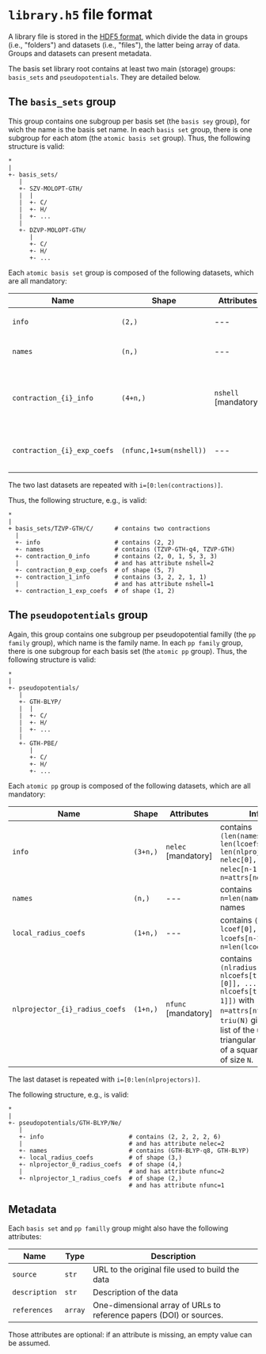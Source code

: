 # `library.h5` file format

A library file is stored in the [HDF5 format](https://www.hdfgroup.org/solutions/hdf5/), which divide the data in groups (i.e., "folders") and datasets (i.e., "files"), the latter being array of data.
Groups and datasets can present metadata.

The basis set library root contains at least two main (storage) groups: `basis_sets` and `pseudopotentials`.
They are detailed below.

## The `basis_sets` group

This group contains one subgroup per basis set (the `basis sey` group), for wich the name is the basis set name.
In each `basis set` group, there is one subgroup for each atom (the `atomic basis set` group).
Thus, the following structure is valid:

```
*
|
+- basis_sets/
   |
   +- SZV-MOLOPT-GTH/
   |  |
   |  +- C/
   |  +- H/
   |  +- ...
   |
   +- DZVP-MOLOPT-GTH/
      |
      +- C/
      +- H/
      +- ...
```

Each `atomic basis set` group is composed of the following datasets, which are all mandatory:

| Name                        | Shape                   | Attributes           | Info                                                                                              |
|-----------------------------|-------------------------|----------------------|---------------------------------------------------------------------------------------------------|
| `info`                      | `(2,)`                  | ---                  | contains `(len(names), len(contractions))`                                                        |
| `names`                     | `(n,)`                  | ---                  | contains `n=len(names)` names                                                                     |
| `contraction_{i}_info`      | `(4+n,)`                | `nshell` [mandatory] | contains `(principle_n, l_min, l_max, nfunc, nshell[0], ..., nshell[n-1])` with `n=attrs[nshell]` |
| `contraction_{i}_exp_coefs` | `(nfunc,1+sum(nshell))` | ---                  | contains exponents in `[:, 0]` and coefficients in `[:, 1:]`                                      |

The two last datasets are repeated with `i=[0:len(contractions)]`.

Thus, the following structure, e.g., is valid:

```
*
|
+ basis_sets/TZVP-GTH/C/      # contains two contractions
  |
  +- info                     # contains (2, 2)
  +- names                    # contains (TZVP-GTH-q4, TZVP-GTH)
  +- contraction_0_info       # contains (2, 0, 1, 5, 3, 3)
  |                           # and has attribute nshell=2
  +- contraction_0_exp_coefs  # of shape (5, 7)
  +- contraction_1_info       # contains (3, 2, 2, 1, 1)
  |                           # and has attribute nshell=1
  +- contraction_1_exp_coefs  # of shape (1, 2)
```

## The `pseudopotentials` group

Again, this group contains one subgroup per pseudopotential familly (the `pp family` group), which name is the family name.
In each `pp family` group, there is one subgroup for each basis set (the `atomic pp` group).
Thus, the following structure is valid:

```
*
|
+- pseudopotentials/
   |
   +- GTH-BLYP/
   |  |
   |  +- C/
   |  +- H/
   |  +- ...
   |
   +- GTH-PBE/
      |
      +- C/
      +- H/
      +- ...
```

Each `atomic pp` group is composed of the following datasets, which are all mandatory:

| Name                           | Shape      | Attributes          | Info                                                                                                                                                                                      |
|--------------------------------|------------|---------------------|-------------------------------------------------------------------------------------------------------------------------------------------------------------------------------------------|
| `info`                         | `(3+n,)`   | `nelec` [mandatory] | contains `(len(names), len(lcoefs), len(nlprojectors), nelec[0], ... nelec[n-1])` with `n=attrs[nelec]`                                                                                   |
| `names`                        | `(n,)`     | ---                 | contains `n=len(names)` names                                                                                                                                                             |
| `local_radius_coefs`           | `(1+n,)`   | ---                 | contains `(lradius, lcoef[0],..., lcoefs[n-1])` with `n=len(lcoefs)`                                                                                                                      |
| `nlprojector_{i}_radius_coefs` | `(1+n,)`   | `nfunc` [mandatory] | contains `(nlradius, nlcoefs[triu(n)[0]], ..., nlcoefs[triu(n)[n-1]])` with `n=attrs[nfunc]` and `triu(N)` gives the list of the upper triangular indices of a square matrix of size `N`. |

The last dataset is repeated with `i=[0:len(nlprojectors)]`.

The following structure, e.g., is valid:

```
*
|
+- pseudopotentials/GTH-BLYP/Ne/
   |
   +- info                        # contains (2, 2, 2, 2, 6)
   |                              # and has attribute nelec=2
   +- names                       # contains (GTH-BLYP-q8, GTH-BLYP)
   +- local_radius_coefs          # of shape (3,)
   +- nlprojector_0_radius_coefs  # of shape (4,)
   |                              # and has attribute nfunc=2
   +- nlprojector_1_radius_coefs  # of shape (2,)
                                  # and has attribute nfunc=1
```

## Metadata

Each `basis set` and `pp familly` group might also have the following attributes:

| Name          | Type    | Description                                                         |
|---------------|---------|---------------------------------------------------------------------|
| `source`      | `str`   | URL to the original file used to build the data                     |
| `description` | `str`   | Description of the data                                             |
| `references`  | `array` | One-dimensional array of URLs to reference papers (DOI) or sources. |

Those attributes are optional: if an attribute is missing, an empty value can be assumed.